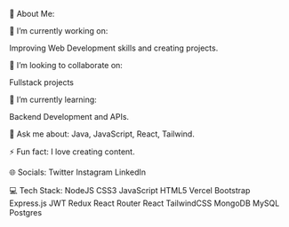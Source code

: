 💫 About Me:

🔭 I’m currently working on:

Improving Web Development skills and creating projects.

👯 I’m looking to collaborate on:

Fullstack projects

🌱 I’m currently learning:

Backend Development and APIs.

💬 Ask me about:
Java, JavaScript, React, Tailwind.

⚡ Fun fact:
I love creating content.

🌐 Socials:
Twitter Instagram LinkedIn 

💻 Tech Stack:
NodeJS CSS3 JavaScript HTML5 Vercel Bootstrap Express.js JWT Redux React Router React TailwindCSS MongoDB MySQL Postgres 
